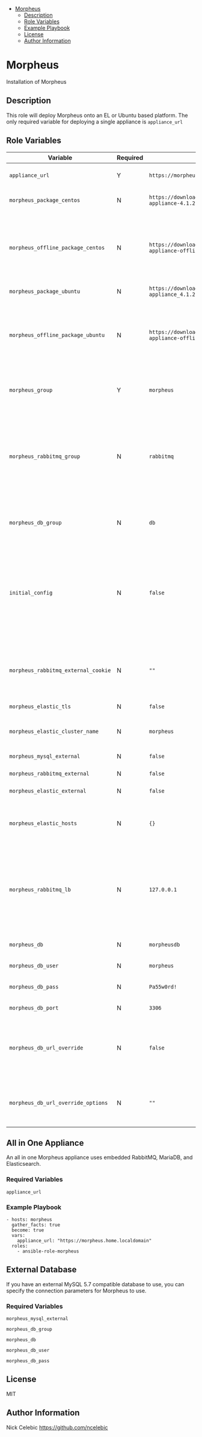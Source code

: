 - [Morpheus](#morpheus)
  * [Description](#description)
  * [Role Variables](#role-variables)
  * [Example Playbook](#example-playbook)
  * [License](#license)
  * [Author Information](#author-information)

# Morpheus

Installation of Morpheus

## Description

This role will deploy Morpheus onto an EL or Ubuntu based platform.
The only required variable for deploying a single appliance is `appliance_url`

## Role Variables


|Variable|Required|Default|Description|
|--------|--------|-------|-----------|
|`appliance_url`|Y|`https://morpheus.example.com`|URL of the appliance/load balancer|
|`morpheus_package_centos`|N|`https://downloads.morpheusdata.com/files/morpheus-appliance-4.1.2-1.el7.x86_64.rpm`|Morpheus Appliance RPM|
|`morpheus_offline_package_centos`|N|`https://downloads.morpheusdata.com/files/morpheus-appliance-offline-4.1.2-1.noarch.rpm`|Morpheus Offline RPM; This package contains packages that the Morpheus installer would otherwise pull down.|
|`morpheus_package_ubuntu`|N|`https://downloads.morpheusdata.com/files/morpheus-appliance_4.1.2-1_amd64.deb`|Morpheus Appliance DEB|
|`morpheus_offline_package_ubuntu`|N|`https://downloads.morpheusdata.com/files/morpheus-appliance-offline_4.1.2-1_all.deb`|Morpheus Offline DEB; This package contains packages that the Morpheus installer would otherwise pull down.|
|`morpheus_group`|Y|`morpheus`|Inventory group name for the Morpheus UI node(s)|
|`morpheus_rabbitmq_group`|N|`rabbitmq`|Inventory group name for the RabbitMQ node(s) - Only required when deploying HA and running RabbitMQ on Morpheus UI nodes|
|`morpheus_db_group`|N|`db`|Inventory group name for the database node(s)|
|`initial_config`|N|`false`|Initial configuration flag.  If set to true and run against a morpheus group, it will reconfigure the group, regardless of morpheus-secrets.json existence.|
|`morpheus_rabbitmq_external_cookie`|N|`""`|Custom Erlang cookie for rabbitmq if not running the ansible-role-rabbitmq-cluster role.|
|`morpheus_elastic_tls`|N|`false`|Use TLS with Elasticsearch|
|`morpheus_elastic_cluster_name`|N|`morpheus`|Elasticsearch cluster name, only used for external ES|
|`morpheus_mysql_external`|N|`false`|Use external MySQL DB|
|`morpheus_rabbitmq_external`|N|`false`|Use external RabbitMQ|
|`morpheus_elastic_external`|N|`false`|Use external Elasticsearch|
|`morpheus_elastic_hosts`|N|`{}`|List of dictionaries describing Elasticsearch hosts.  Args: `host`, `port`|
|`morpheus_rabbitmq_lb`|N|`127.0.0.1`|RabbitMQ load balancer.  If using RabbitMQ on UI nodes, this uses it's local cluster member to communicate with the cluster.|
|`morpheus_db`|N|`morpheusdb`|Morpheus database name|
|`morpheus_db_user`|N|`morpheus`|Morpheus database user|
|`morpheus_db_pass`|N|`Pa55w0rd!`|Morpheus database password|
|`morpheus_db_port`|N|`3306`|Morpheus database port|
|`morpheus_db_url_override`|N|`false`|Enable Morpheus database URL override for JDBC connection strings and options.| 
|`morpheus_db_url_override_options`|N|`""`|If JDBC override is required, this is the strong on the end of the URL.|
<!-- TODO: Make sure to include a section for external DB to explain the url override -->


## All in One Appliance

An all in one Morpheus appliance uses embedded RabbitMQ, MariaDB, and Elasticsearch.

### Required Variables

`appliance_url`

### Example Playbook

    - hosts: morpheus
      gather_facts: true
      become: true
      vars:
        appliance_url: "https://morpheus.home.localdomain"
      roles:
        - ansible-role-morpheus

## External Database

If you have an external MySQL 5.7 compatible database to use, you can specify the connection parameters for Morpheus to use.

### Required Variables

`morpheus_mysql_external`

`morpheus_db_group`

`morpheus_db`

`morpheus_db_user`

`morpheus_db_pass`

## License

MIT

## Author Information

Nick Celebic
https://github.com/ncelebic